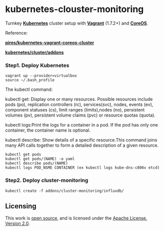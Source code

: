 # kubernetes-clouster-monitoring
Turnkey **[Kubernetes](https://github.com/GoogleCloudPlatform/kubernetes)**
cluster setup with **[Vagrant](https://www.vagrantup.com)** (1.7.2+) and
**[CoreOS](https://coreos.com)**.

Reference:

**[pires/kubernetes-vagrant-coreos-cluster](https://github.com/pires/kubernetes-vagrant-coreos-cluster)**

**[kubernetes/cluster/addons](https://github.com/GoogleCloudPlatform/kubernetes/tree/master/cluster/addons)**


### Step1. Deploy Kubernetes 

```
vagrant up --provider=virtualbox
source ~/.bash_profile
```
  The kubectl command:
  
kubectl get: Display one or many resources. Possible resources include pods (po), replication controllers (rc), services(svc), nodes, events (ev), component statuses (cs), limit ranges (limits),nodes (no), persistent volumes (pv), persistent volume claims (pvc) or resource quotas (quota).

kubectl logs:Print the logs for a container in a pod. If the pod has only one container, the container name is optional.

kubectl describe: Show details of a specific resource.This command joins many API calls together to form a detailed description of a given resource.

```
kubectl get pods
kubectl get pods/(NAME) -o yaml
kubectl describe pods/(NAME)
kubectl logs POD_NSME CONTAINER (ex kubectl logs kube-dns-c806v etcd)

```

### Step2. Deploy cluster-monitoring

```
kubectl create -f addons/cluster-monitoring/influxdb/
```

## Licensing

This work is [open source](http://opensource.org/osd), and is licensed under the [Apache License, Version 2.0](http://opensource.org/licenses/Apache-2.0).
